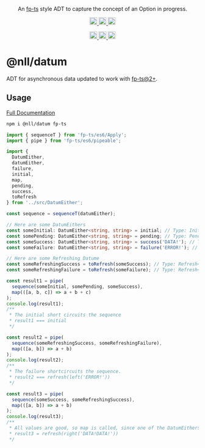 <p align="center">
  An <a href="https://www.github.com/gcanti/fp-ts">fp-ts</a> style ADT to capture the concept of an Option in progress.
</p>

<p align="center">
  <a href="https://travis-ci.org/nullpub/datum">
    <img src="https://img.shields.io/travis/nullpub/datum/master.svg" alt="build status" height="20">
  </a>
  <a href='https://coveralls.io/github/nullpub/datum?branch=master'>
    <img src='https://coveralls.io/repos/github/nullpub/datum/badge.svg?branch=master' alt='Coverage Status' height="20"/>
  </a>
  <a href="https://www.npmjs.com/package/@nll/datum">
    <img src="https://img.shields.io/npm/dm/@nll/datum.svg" alt="npm downloads" height="20">
  </a>
</p>

<p align="center">
  <a href="https://david-dm.org/nullpub/datum">
    <img src="https://img.shields.io/david/nullpub/datum.svg" alt="dependency status" height="20">
  </a>
  <a href="https://david-dm.org/nullpub/datum?type=dev">
    <img src="https://img.shields.io/david/dev/nullpub/datum.svg" alt="dev dependency status" height="20">
  </a>
  <a href="https://david-dm.org/nullpub/datum?type=peer">
    <img src="https://img.shields.io/david/peer/nullpub/datum.svg" alt="peer dependency status" height="20">
  </a>
</p>

# @nll/datum

ADT for asynchronous data updated to work with [fp-ts@2+](https://github.com/gcanti/fp-ts).

## Usage

[Full Documentation](https://nullpub.github.io/datum/)

```bash
npm i @nll/datum fp-ts
```

```typescript
import { sequenceT } from 'fp-ts/es6/Apply';
import { pipe } from 'fp-ts/es6/pipeable';

import {
  DatumEither,
  datumEither,
  failure,
  initial,
  map,
  pending,
  success,
  toRefresh
} from '../src/DatumEither';

const sequence = sequenceT(datumEither);

// Here are some DatumEithers
const someInitial: DatumEither<string, string> = initial; // Type: Initial
const somePending: DatumEither<string, string> = pending; // Type: Pending
const someSuccess: DatumEither<string, string> = success('DATA!'); // Type: Replete<Right<string>>
const someFailure: DatumEither<string, string> = failure('ERROR!'); // Type: Replete<Left<string>>

// Here are some Refreshing Datume
const someRefreshingSuccess = toRefresh(someSuccess); // Type: Refresh<Right<string>>
const someRefreshingFailure = toRefresh(someFailure); // Type: Refresh<Left<string>>

const result1 = pipe(
  sequence(someInitial, somePending, someSuccess),
  map(([a, b, c]) => a + b + c)
);
console.log(result1);
/**
 * The initial short circuits the sequence
 * result1 === initial
 */

const result2 = pipe(
  sequence(someRefreshingSuccess, someRefreshingFailure),
  map(([a, b]) => a + b)
);
console.log(result2);
/**
 * The failure shortcircuits the sequence.
 * result2 === refresh(left('ERROR!'))
 */

const result3 = pipe(
  sequence(someSuccess, someRefreshingSuccess),
  map(([a, b]) => a + b)
);
console.log(result3);
/**
 * All values are good, so map is called, since one of the DatumEithers is refreshing, the sequence is refreshing
 * result3 = refresh(right('DATA!DATA!'))
 */
```
